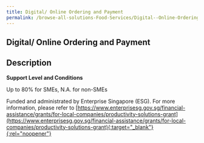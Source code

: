 ```yaml
---
title: Digital/ Online Ordering and Payment
permalink: /browse-all-solutions-Food-Services/Digital--Online-Ordering-and-Payment
---
```


## Digital/ Online Ordering and Payment
## Description

**Support Level and Conditions**

Up to 80% for SMEs, N.A. for non-SMEs

Funded and administrated by Enterprise Singapore (ESG). For more information, please refer to
[https://www.enterprisesg.gov.sg/financial-assistance/grants/for-local-companies/productivity-solutions-grant](https://www.enterprisesg.gov.sg/financial-assistance/grants/for-local-companies/productivity-solutions-grant){:target="_blank"}{:rel="noopener"}

